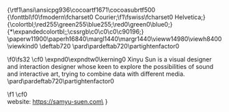 {\rtf1\ansi\ansicpg936\cocoartf1671\cocoasubrtf500
{\fonttbl\f0\fmodern\fcharset0 Courier;\f1\fswiss\fcharset0 Helvetica;}
{\colortbl;\red255\green255\blue255;\red0\green0\blue0;}
{\*\expandedcolortbl;;\cssrgb\c0\c0\c0\c90196;}
\paperw11900\paperh16840\margl1440\margr1440\vieww14980\viewh8400\viewkind0
\deftab720
\pard\pardeftab720\partightenfactor0

\f0\fs32 \cf0 \expnd0\expndtw0\kerning0
Xinyu Sun is a visual designer and interaction designer whose keen to explore the possibilities of sound and interactive art, trying to combine data with different media.\
\pard\pardeftab720\partightenfactor0

\f1 \cf0 \
website: https://samyu-suen.com\
}